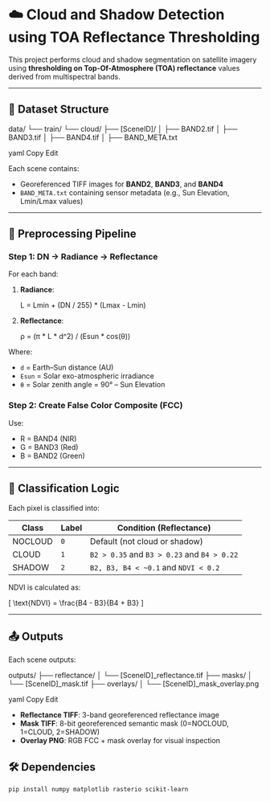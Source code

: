 # ☁️ Cloud and Shadow Detection using TOA Reflectance Thresholding

This project performs cloud and shadow segmentation on satellite imagery using **thresholding on Top-Of-Atmosphere (TOA) reflectance** values derived from multispectral bands.

---

## 📁 Dataset Structure

data/
└── train/
└── cloud/
├── [SceneID]/
│ ├── BAND2.tif
│ ├── BAND3.tif
│ ├── BAND4.tif
│ ├── BAND_META.txt

yaml
Copy
Edit

Each scene contains:
- Georeferenced TIFF images for **BAND2**, **BAND3**, and **BAND4**
- `BAND_META.txt` containing sensor metadata (e.g., Sun Elevation, Lmin/Lmax values)

---

## 🔄 Preprocessing Pipeline

### Step 1: DN → Radiance → Reflectance
For each band:
1. **Radiance**:  
   
   L = Lmin + (DN / 255) * (Lmax - Lmin)

   
2. **Reflectance**:  
   
   ρ = (π * L * d^2) / (Esun * cos(θ))

   

Where:
- `d` = Earth–Sun distance (AU)
- `Esun` = Solar exo-atmospheric irradiance
- `θ` = Solar zenith angle = 90° – Sun Elevation

### Step 2: Create False Color Composite (FCC)
Use:
- R = BAND4 (NIR)
- G = BAND3 (Red)
- B = BAND2 (Green)

---

## 🧠 Classification Logic

Each pixel is classified into:

| Class     | Label | Condition (Reflectance)                      |
|-----------|-------|----------------------------------------------|
| NOCLOUD   | `0`   | Default (not cloud or shadow)                |
| CLOUD     | `1`   | `B2 > 0.35` and `B3 > 0.23` and `B4 > 0.22`  |
| SHADOW    | `2`   | `B2, B3, B4 < ~0.1` and `NDVI < 0.2`         |

NDVI is calculated as:

\[
\text{NDVI} = \frac{B4 - B3}{B4 + B3}
\]

---

## 📤 Outputs

Each scene outputs:

outputs/
├── reflectance/
│ └── [SceneID]_reflectance.tif
├── masks/
│ └── [SceneID]_mask.tif
├── overlays/
│ └── [SceneID]_mask_overlay.png

yaml
Copy
Edit

- **Reflectance TIFF**: 3-band georeferenced reflectance image
- **Mask TIFF**: 8-bit georeferenced semantic mask (0=NOCLOUD, 1=CLOUD, 2=SHADOW)
- **Overlay PNG**: RGB FCC + mask overlay for visual inspection


## 🛠️ Dependencies

```bash
pip install numpy matplotlib rasterio scikit-learn
